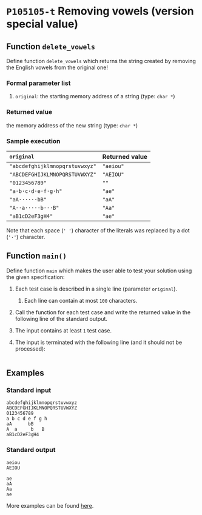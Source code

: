 # `P105105-t` Removing vowels (version special value)

## Function `delete_vowels`

Define function `delete_vowels` which returns the string created by removing the English vowels from the original one!

### Formal parameter list

1. `original`: the starting memory address of a string (type: `char *`)

### Returned value

the memory address of the new string (type: `char *`)

### Sample execution

| `original` | Returned value | 
| :--- | :--- | 
| `"abcdefghijklmnopqrstuvwxyz"` | `"aeiou"` |
| `"ABCDEFGHIJKLMNOPQRSTUVWXYZ"` | `"AEIOU"` |
| `"0123456789"` | `""` |
| `"a·b·c·d·e·f·g·h"` | `"ae"` |
| `"aA······bB"` | `"aA"` |
| `"A··a·····b···B"` | `"Aa"` |
| `"aB1cD2eF3gH4"` | `"ae"` |

Note that each space (`' '`) character of the literals was replaced by a dot (`'·'`) character.

## Function `main()`

Define function `main` which makes the user able to test your solution using the given specification:

1. Each test case is described in a single line (parameter `original`).
    1. Each line can contain at most `100` characters.
1. Call the function for each test case and write the returned value in the following line of the standard output.
1. The input contains at least `1` test case.
1. The input is terminated with the following line (and it should not be processed):

	```
	
	```

## Examples

### Standard input

```
abcdefghijklmnopqrstuvwxyz
ABCDEFGHIJKLMNOPQRSTUVWXYZ
0123456789
a b c d e f g h
aA      bB
A  a     b   B
aB1cD2eF3gH4

```

### Standard output

```
aeiou
AEIOU

ae
aA
Aa
ae
```

More examples can be found [here](./P105105).